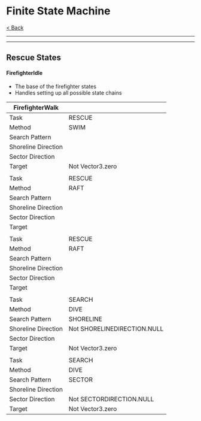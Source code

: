 # Finite State Machine

[< Back](../Documentation.md)

---



---

## Rescue States

#### FirefighterIdle
- The base of the firefighter states
- Handles setting up all possible state chains


| FirefighterWalk |  |
| --- | --- |
| Task | RESCUE |
| Method | SWIM |
| Search Pattern |  |
| Shoreline Direction |  |
| Sector Direction |  |
| Target | Not Vector3.zero |
|  |  |
| Task | RESCUE |
| Method | RAFT |
| Search Pattern |  |
| Shoreline Direction |  |
| Sector Direction |  |
| Target |  |
|  |  |
| Task | RESCUE |
| Method | RAFT |
| Search Pattern |  |
| Shoreline Direction |  |
| Sector Direction |  |
| Target |  |
|  |  |
| Task | SEARCH |
| Method | DIVE |
| Search Pattern | SHORELINE |
| Shoreline Direction | Not SHORELINEDIRECTION.NULL |
| Sector Direction |  |
| Target | Not Vector3.zero |
|  |  |
| Task | SEARCH |
| Method | DIVE |
| Search Pattern | SECTOR |
| Shoreline Direction |  |
| Sector Direction | Not SECTORDIRECTION.NULL |
| Target | Not Vector3.zero |

